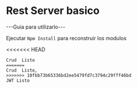 # Rest Server basico

---Guia para utilizarlo---

Ejecutar ```Npm Install``` para reconstruir los modulos

<<<<<<< HEAD
``````
Crud  Listo
=======
Crud  Listo, 
>>>>>>> 10fbb73b65336bd2ee5479fd7c3794c29fff46bd
JWT Listo

```````
